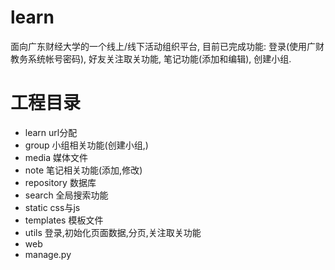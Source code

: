 # learn
面向广东财经大学的一个线上/线下活动组织平台, 目前已完成功能: 登录(使用广财教务系统帐号密码), 好友关注取关功能, 笔记功能(添加和编辑), 创建小组. 

# 工程目录
- learn   url分配
- group   小组相关功能(创建小组,)
- media   媒体文件
- note    笔记相关功能(添加,修改)
- repository    数据库
- search    全局搜索功能
- static    css与js
- templates   模板文件
- utils   登录,初始化页面数据,分页,关注取关功能
- web
- manage.py
